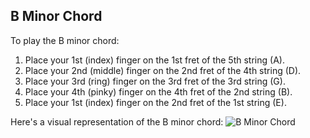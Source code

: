 ## B Minor Chord

To play the B minor chord:

1. Place your 1st (index) finger on the 1st fret of the 5th string (A).
2. Place your 2nd (middle) finger on the 2nd fret of the 4th string (D).
3. Place your 3rd (ring) finger on the 3rd fret of the 3rd string (G).
4. Place your 4th (pinky) finger on the 4th fret of the 2nd string (B).
5. Place your 1st (index) finger on the 2nd fret of the 1st string (E).

Here's a visual representation of the B minor chord:
![B Minor Chord](B_Minor_Chord.png)